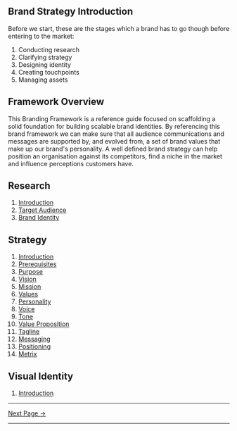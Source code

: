 ﻿## Brand Strategy Introduction

Before we start, these are the stages which a brand has to go though before entering to the market:

1. Conducting research
2. Clarifying strategy
3. Designing identity
4. Creating touchpoints
5. Managing assets

## Framework Overview

This Branding Framework is a reference guide focused on scaffolding a solid foundation for building scalable brand identities. By referencing this brand framework we can make sure that all audience communications and messages are supported by, and evolved from, a set of brand values that make up our brand's personality. A well defined brand strategy can help position an organisation against its competitors, find a niche in the market and influence perceptions customers have.

## Research

1. [Introduction](./research/index.md)
2. [Target Audience](./research/audience.md)
3. [Brand Identity](./research/identity.md)

## Strategy

1. [Introduction](./strategy/index.md)
2. [Prerequisites](./strategy/prerequisites.md)
3. [Purpose](./strategy/purpose.md)
4. [Vision](./strategy/vision.md)
5. [Mission](./strategy/mission.md)
6. [Values](./strategy/values.md)
7. [Personality](./strategy/personality.md)
8. [Voice](./strategy/voice.md)
9. [Tone](./strategy/tone.md)
10. [Value Proposition](./strategy/value-proposition.md)
11. [Tagline](./strategy/tagline.md)
12. [Messaging](./strategy/messaging.md)
13. [Positioning](./strategy/positioning.md)
14. [Metrix](./strategy/metrix.md)

## Visual Identity

1. [Introduction](./visual-identity/index.md)

<hr/>

[Next Page ->](./purpose.md)

<hr/>
